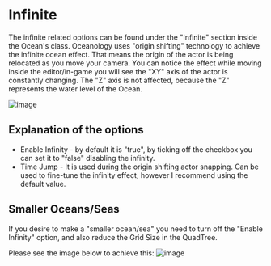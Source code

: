 # Infinite

The infinite related options can be found under the "Infinite" section inside the Ocean's class. Oceanology uses "origin shifting" technology to achieve the infinite ocean effect. That means the origin of the actor is being relocated as you move your camera. You can notice the effect while moving inside the editor/in-game you will see the "XY" axis of the actor is constantly changing. The "Z" axis is not affected, because the "Z" represents the water level of the Ocean.

![image](https://github.com/Galidar/Oceanology/assets/6297275/5ce5a55f-85b5-478d-b933-16833b2aabf3)

## Explanation of the options
* Enable Infinity - by default it is "true", by ticking off the checkbox you can set it to "false" disabling the infinity.
* Time Jump - It is used during the origin shifting actor snapping. Can be used to fine-tune the infinity effect, however I recommend using the default value.

## Smaller Oceans/Seas
If you desire to make a "smaller ocean/sea" you need to turn off the "Enable Infinity" option, and also reduce the Grid Size in the QuadTree.

Please see the image below to achieve this:
![image](https://github.com/Galidar/Oceanology/assets/6297275/51356f88-f45a-40c4-bc08-8a958dbb5157)
